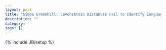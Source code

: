 ```yaml
---
layout: post
title: "Simon Greenhill: Levenshtein Distances Fail to Identify Language Relationships Accurately"
description: ""
category: 
tags: []
---
```

{% include JB/setup %}

